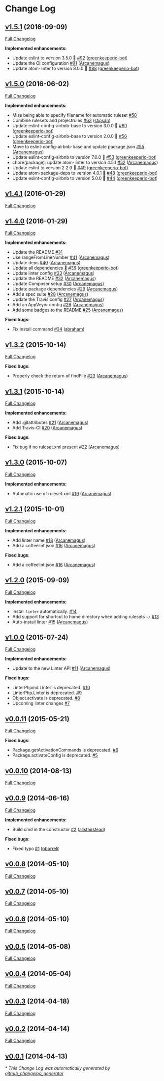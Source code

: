 # Change Log

## [v1.5.1](https://github.com/AtomLinter/linter-phpmd/tree/v1.5.1) (2016-09-09)
[Full Changelog](https://github.com/AtomLinter/linter-phpmd/compare/v1.5.0...v1.5.1)

**Implemented enhancements:**

- Update eslint to version 3.5.0 🚀 [\#92](https://github.com/AtomLinter/linter-phpmd/pull/92) ([greenkeeperio-bot](https://github.com/greenkeeperio-bot))
- Update the CI configuration [\#91](https://github.com/AtomLinter/linter-phpmd/pull/91) ([Arcanemagus](https://github.com/Arcanemagus))
- Update atom-linter to version 8.0.0 🚀 [\#88](https://github.com/AtomLinter/linter-phpmd/pull/88) ([greenkeeperio-bot](https://github.com/greenkeeperio-bot))

## [v1.5.0](https://github.com/AtomLinter/linter-phpmd/tree/v1.5.0) (2016-06-02)
[Full Changelog](https://github.com/AtomLinter/linter-phpmd/compare/v1.4.1...v1.5.0)

**Implemented enhancements:**

- Miss being able to specify filename for automatic ruleset [\#58](https://github.com/AtomLinter/linter-phpmd/issues/58)
- Combine rulesets and projectrules [\#63](https://github.com/AtomLinter/linter-phpmd/pull/63) ([stipsan](https://github.com/stipsan))
- Update eslint-config-airbnb-base to version 3.0.0 🚀 [\#60](https://github.com/AtomLinter/linter-phpmd/pull/60) ([greenkeeperio-bot](https://github.com/greenkeeperio-bot))
- Update eslint-config-airbnb-base to version 2.0.0 🚀 [\#56](https://github.com/AtomLinter/linter-phpmd/pull/56) ([greenkeeperio-bot](https://github.com/greenkeeperio-bot))
- Move to eslint-config-airbnb-base and update package.json [\#55](https://github.com/AtomLinter/linter-phpmd/pull/55) ([Arcanemagus](https://github.com/Arcanemagus))
- Update eslint-config-airbnb to version 7.0.0 🚀 [\#53](https://github.com/AtomLinter/linter-phpmd/pull/53) ([greenkeeperio-bot](https://github.com/greenkeeperio-bot))
- chore\(package\): update atom-linter to version 4.5.1 [\#52](https://github.com/AtomLinter/linter-phpmd/pull/52) ([Arcanemagus](https://github.com/Arcanemagus))
- Update eslint to version 2.2.0 🚀 [\#49](https://github.com/AtomLinter/linter-phpmd/pull/49) ([greenkeeperio-bot](https://github.com/greenkeeperio-bot))
- Update atom-package-deps to version 4.0.1 🚀 [\#48](https://github.com/AtomLinter/linter-phpmd/pull/48) ([greenkeeperio-bot](https://github.com/greenkeeperio-bot))
- Update eslint-config-airbnb to version 5.0.0 🚀 [\#44](https://github.com/AtomLinter/linter-phpmd/pull/44) ([greenkeeperio-bot](https://github.com/greenkeeperio-bot))

## [v1.4.1](https://github.com/AtomLinter/linter-phpmd/tree/v1.4.1) (2016-01-29)
[Full Changelog](https://github.com/AtomLinter/linter-phpmd/compare/v1.4.0...v1.4.1)

## [v1.4.0](https://github.com/AtomLinter/linter-phpmd/tree/v1.4.0) (2016-01-29)
[Full Changelog](https://github.com/AtomLinter/linter-phpmd/compare/v1.3.2...v1.4.0)

**Implemented enhancements:**

- Update the README [\#31](https://github.com/AtomLinter/linter-phpmd/issues/31)
- Use rangeFromLineNumber [\#41](https://github.com/AtomLinter/linter-phpmd/pull/41) ([Arcanemagus](https://github.com/Arcanemagus))
- Update deps [\#40](https://github.com/AtomLinter/linter-phpmd/pull/40) ([Arcanemagus](https://github.com/Arcanemagus))
- Update all dependencies 🌴 [\#36](https://github.com/AtomLinter/linter-phpmd/pull/36) ([greenkeeperio-bot](https://github.com/greenkeeperio-bot))
- Update linter config [\#33](https://github.com/AtomLinter/linter-phpmd/pull/33) ([Arcanemagus](https://github.com/Arcanemagus))
- Update the README [\#32](https://github.com/AtomLinter/linter-phpmd/pull/32) ([Arcanemagus](https://github.com/Arcanemagus))
- Update Composer setup [\#30](https://github.com/AtomLinter/linter-phpmd/pull/30) ([Arcanemagus](https://github.com/Arcanemagus))
- Update package dependencies [\#29](https://github.com/AtomLinter/linter-phpmd/pull/29) ([Arcanemagus](https://github.com/Arcanemagus))
- Add a spec suite [\#28](https://github.com/AtomLinter/linter-phpmd/pull/28) ([Arcanemagus](https://github.com/Arcanemagus))
- Update the Travis config [\#27](https://github.com/AtomLinter/linter-phpmd/pull/27) ([Arcanemagus](https://github.com/Arcanemagus))
- Add an AppVeyor config [\#26](https://github.com/AtomLinter/linter-phpmd/pull/26) ([Arcanemagus](https://github.com/Arcanemagus))
- Add some badges to the README [\#25](https://github.com/AtomLinter/linter-phpmd/pull/25) ([Arcanemagus](https://github.com/Arcanemagus))

**Fixed bugs:**

- Fix install command [\#34](https://github.com/AtomLinter/linter-phpmd/pull/34) ([abraham](https://github.com/abraham))

## [v1.3.2](https://github.com/AtomLinter/linter-phpmd/tree/v1.3.2) (2015-10-14)
[Full Changelog](https://github.com/AtomLinter/linter-phpmd/compare/v1.3.1...v1.3.2)

**Fixed bugs:**

- Properly check the return of findFile [\#23](https://github.com/AtomLinter/linter-phpmd/pull/23) ([Arcanemagus](https://github.com/Arcanemagus))

## [v1.3.1](https://github.com/AtomLinter/linter-phpmd/tree/v1.3.1) (2015-10-14)
[Full Changelog](https://github.com/AtomLinter/linter-phpmd/compare/v1.3.0...v1.3.1)

**Implemented enhancements:**

- Add .gitattributes [\#21](https://github.com/AtomLinter/linter-phpmd/pull/21) ([Arcanemagus](https://github.com/Arcanemagus))
- Add Travis-CI [\#20](https://github.com/AtomLinter/linter-phpmd/pull/20) ([Arcanemagus](https://github.com/Arcanemagus))

**Fixed bugs:**

- Fix bug if no ruleset.xml present [\#22](https://github.com/AtomLinter/linter-phpmd/pull/22) ([Arcanemagus](https://github.com/Arcanemagus))

## [v1.3.0](https://github.com/AtomLinter/linter-phpmd/tree/v1.3.0) (2015-10-07)
[Full Changelog](https://github.com/AtomLinter/linter-phpmd/compare/v1.2.1...v1.3.0)

**Implemented enhancements:**

- Automatic use of ruleset.xml [\#19](https://github.com/AtomLinter/linter-phpmd/pull/19) ([Arcanemagus](https://github.com/Arcanemagus))

## [v1.2.1](https://github.com/AtomLinter/linter-phpmd/tree/v1.2.1) (2015-10-01)
[Full Changelog](https://github.com/AtomLinter/linter-phpmd/compare/v1.2.0...v1.2.1)

**Implemented enhancements:**

- Add linter name [\#18](https://github.com/AtomLinter/linter-phpmd/pull/18) ([Arcanemagus](https://github.com/Arcanemagus))
- Add a coffeelint.json [\#16](https://github.com/AtomLinter/linter-phpmd/pull/16) ([Arcanemagus](https://github.com/Arcanemagus))

**Fixed bugs:**

- Add a coffeelint.json [\#16](https://github.com/AtomLinter/linter-phpmd/pull/16) ([Arcanemagus](https://github.com/Arcanemagus))

## [v1.2.0](https://github.com/AtomLinter/linter-phpmd/tree/v1.2.0) (2015-09-09)
[Full Changelog](https://github.com/AtomLinter/linter-phpmd/compare/v1.0.0...v1.2.0)

**Implemented enhancements:**

- Install `linter` automatically. [\#14](https://github.com/AtomLinter/linter-phpmd/issues/14)
- Add support for shortcut to home directory when adding rulesets `~/` [\#13](https://github.com/AtomLinter/linter-phpmd/issues/13)
- Auto-install linter [\#15](https://github.com/AtomLinter/linter-phpmd/pull/15) ([Arcanemagus](https://github.com/Arcanemagus))

## [v1.0.0](https://github.com/AtomLinter/linter-phpmd/tree/v1.0.0) (2015-07-24)
[Full Changelog](https://github.com/AtomLinter/linter-phpmd/compare/v0.0.11...v1.0.0)

**Implemented enhancements:**

- Update to the new Linter API [\#11](https://github.com/AtomLinter/linter-phpmd/pull/11) ([Arcanemagus](https://github.com/Arcanemagus))

**Fixed bugs:**

- LinterPhpmd.Linter is deprecated. [\#10](https://github.com/AtomLinter/linter-phpmd/issues/10)
- LinterPhp.Linter is deprecated. [\#9](https://github.com/AtomLinter/linter-phpmd/issues/9)
- Object.activate is deprecated. [\#8](https://github.com/AtomLinter/linter-phpmd/issues/8)
- Upcoming linter changes [\#7](https://github.com/AtomLinter/linter-phpmd/issues/7)

## [v0.0.11](https://github.com/AtomLinter/linter-phpmd/tree/v0.0.11) (2015-05-21)
[Full Changelog](https://github.com/AtomLinter/linter-phpmd/compare/v0.0.10...v0.0.11)

**Fixed bugs:**

- Package.getActivationCommands is deprecated. [\#6](https://github.com/AtomLinter/linter-phpmd/issues/6)
- Package.activateConfig is deprecated. [\#5](https://github.com/AtomLinter/linter-phpmd/issues/5)

## [v0.0.10](https://github.com/AtomLinter/linter-phpmd/tree/v0.0.10) (2014-08-13)
[Full Changelog](https://github.com/AtomLinter/linter-phpmd/compare/v0.0.9...v0.0.10)

## [v0.0.9](https://github.com/AtomLinter/linter-phpmd/tree/v0.0.9) (2014-06-16)
[Full Changelog](https://github.com/AtomLinter/linter-phpmd/compare/v0.0.8...v0.0.9)

**Implemented enhancements:**

- Build cmd in the constructor [\#2](https://github.com/AtomLinter/linter-phpmd/pull/2) ([alistairstead](https://github.com/alistairstead))

**Fixed bugs:**

- Fixed typo [\#1](https://github.com/AtomLinter/linter-phpmd/pull/1) ([pborreli](https://github.com/pborreli))

## [v0.0.8](https://github.com/AtomLinter/linter-phpmd/tree/v0.0.8) (2014-05-10)
[Full Changelog](https://github.com/AtomLinter/linter-phpmd/compare/v0.0.7...v0.0.8)

## [v0.0.7](https://github.com/AtomLinter/linter-phpmd/tree/v0.0.7) (2014-05-10)
[Full Changelog](https://github.com/AtomLinter/linter-phpmd/compare/v0.0.6...v0.0.7)

## [v0.0.6](https://github.com/AtomLinter/linter-phpmd/tree/v0.0.6) (2014-05-10)
[Full Changelog](https://github.com/AtomLinter/linter-phpmd/compare/v0.0.5...v0.0.6)

## [v0.0.5](https://github.com/AtomLinter/linter-phpmd/tree/v0.0.5) (2014-05-08)
[Full Changelog](https://github.com/AtomLinter/linter-phpmd/compare/v0.0.4...v0.0.5)

## [v0.0.4](https://github.com/AtomLinter/linter-phpmd/tree/v0.0.4) (2014-05-04)
[Full Changelog](https://github.com/AtomLinter/linter-phpmd/compare/v0.0.3...v0.0.4)

## [v0.0.3](https://github.com/AtomLinter/linter-phpmd/tree/v0.0.3) (2014-04-18)
[Full Changelog](https://github.com/AtomLinter/linter-phpmd/compare/v0.0.2...v0.0.3)

## [v0.0.2](https://github.com/AtomLinter/linter-phpmd/tree/v0.0.2) (2014-04-14)
[Full Changelog](https://github.com/AtomLinter/linter-phpmd/compare/v0.0.1...v0.0.2)

## [v0.0.1](https://github.com/AtomLinter/linter-phpmd/tree/v0.0.1) (2014-04-13)


\* *This Change Log was automatically generated by [github_changelog_generator](https://github.com/skywinder/Github-Changelog-Generator)*

